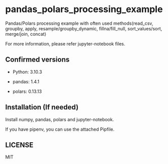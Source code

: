 # pandas_polars_processing_example
Pandas/Polars processing example with often used methods(read_csv, groupby, apply, resample/groupby_dynamic, fillna/fill_null, sort_values/sort, merge/join, concat)

For more information, please refer jupyter-notebook files.

## Confirmed versions
- Python: 3.10.3

- pandas: 1.4.1
- polars: 0.13.13

## Installation (If needed)
Install numpy, pandas, polars and jupyter-notebook.

If you have pipenv, you can use the attached Pipfile.

## LICENSE
MIT

